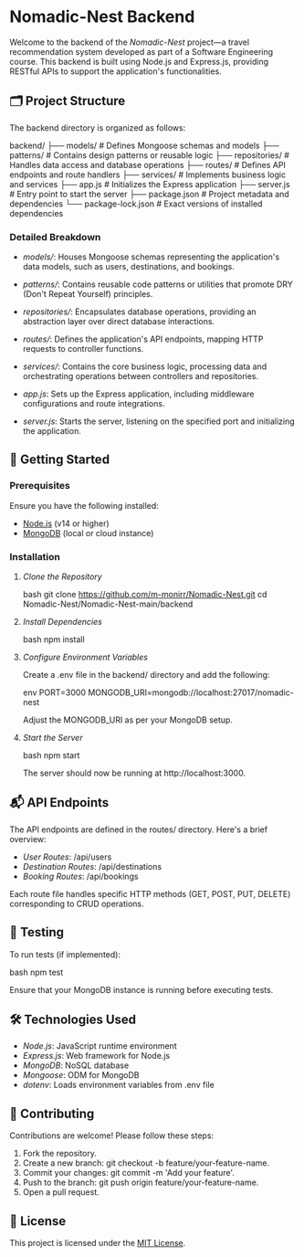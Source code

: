 # Nomadic-Nest Backend

Welcome to the backend of the *Nomadic-Nest* project—a travel recommendation system developed as part of a Software Engineering course. This backend is built using Node.js and Express.js, providing RESTful APIs to support the application's functionalities.

## 🗂 Project Structure

The backend directory is organized as follows:


backend/
├── models/           # Defines Mongoose schemas and models
├── patterns/         # Contains design patterns or reusable logic
├── repositories/     # Handles data access and database operations
├── routes/           # Defines API endpoints and route handlers
├── services/         # Implements business logic and services
├── app.js            # Initializes the Express application
├── server.js         # Entry point to start the server
├── package.json      # Project metadata and dependencies
└── package-lock.json # Exact versions of installed dependencies


### Detailed Breakdown

- *models/*: Houses Mongoose schemas representing the application's data models, such as users, destinations, and bookings.

- *patterns/*: Contains reusable code patterns or utilities that promote DRY (Don't Repeat Yourself) principles.

- *repositories/*: Encapsulates database operations, providing an abstraction layer over direct database interactions.

- *routes/*: Defines the application's API endpoints, mapping HTTP requests to controller functions.

- *services/*: Contains the core business logic, processing data and orchestrating operations between controllers and repositories.

- *app.js*: Sets up the Express application, including middleware configurations and route integrations.

- *server.js*: Starts the server, listening on the specified port and initializing the application.

## 🚀 Getting Started

### Prerequisites

Ensure you have the following installed:

- [Node.js](https://nodejs.org/) (v14 or higher)
- [MongoDB](https://www.mongodb.com/) (local or cloud instance)

### Installation

1. *Clone the Repository*

   bash
   git clone https://github.com/m-monirr/Nomadic-Nest.git
   cd Nomadic-Nest/Nomadic-Nest-main/backend
   

2. *Install Dependencies*

   bash
   npm install
   

3. *Configure Environment Variables*

   Create a .env file in the backend/ directory and add the following:

   env
   PORT=3000
   MONGODB_URI=mongodb://localhost:27017/nomadic-nest
   

   Adjust the MONGODB_URI as per your MongoDB setup.

4. *Start the Server*

   bash
   npm start
   

   The server should now be running at http://localhost:3000.

## 📬 API Endpoints

The API endpoints are defined in the routes/ directory. Here's a brief overview:

- *User Routes*: /api/users
- *Destination Routes*: /api/destinations
- *Booking Routes*: /api/bookings

Each route file handles specific HTTP methods (GET, POST, PUT, DELETE) corresponding to CRUD operations.

## 🧪 Testing

To run tests (if implemented):

bash
npm test


Ensure that your MongoDB instance is running before executing tests.

## 🛠 Technologies Used

- *Node.js*: JavaScript runtime environment
- *Express.js*: Web framework for Node.js
- *MongoDB*: NoSQL database
- *Mongoose*: ODM for MongoDB
- *dotenv*: Loads environment variables from .env file

## 👥 Contributing

Contributions are welcome! Please follow these steps:

1. Fork the repository.
2. Create a new branch: git checkout -b feature/your-feature-name.
3. Commit your changes: git commit -m 'Add your feature'.
4. Push to the branch: git push origin feature/your-feature-name.
5. Open a pull request.

## 📄 License

This project is licensed under the [MIT License](LICENSE).
